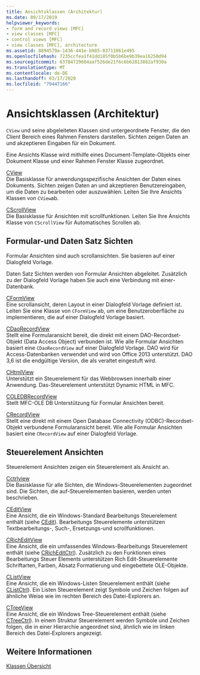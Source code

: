 ```yaml
---
title: Ansichtsklassen (Architektur)
ms.date: 09/17/2019
helpviewer_keywords:
- form and record views [MFC]
- view classes [MFC]
- control views [MFC]
- view classes [MFC], architecture
ms.assetid: 8894579a-1436-441e-b985-83711061e495
ms.openlocfilehash: 7235ccfea1f41dd185f0b5b6be9b39ea16250d94
ms.sourcegitcommit: 63784729604aaf526de21f6c6b62813882af930a
ms.translationtype: MT
ms.contentlocale: de-DE
ms.lasthandoff: 03/17/2020
ms.locfileid: "79447166"
---
```

# <a name="view-classes-architecture"></a>Ansichtsklassen (Architektur)

`CView` und seine abgeleiteten Klassen sind untergeordnete Fenster, die den Client Bereich eines Rahmen Fensters darstellen. Sichten zeigen Daten an und akzeptieren Eingaben für ein Dokument.

Eine Ansichts Klasse wird mithilfe eines Document-Template-Objekts einer Dokument Klasse und einer Rahmen Fenster Klasse zugeordnet.

[CView](../mfc/reference/cview-class.md)<br/>
Die Basisklasse für anwendungsspezifische Ansichten der Daten eines Dokuments. Sichten zeigen Daten an und akzeptieren Benutzereingaben, um die Daten zu bearbeiten oder auszuwählen. Leiten Sie Ihre Ansichts Klassen von `CView`ab.

[CScrollView](../mfc/reference/cscrollview-class.md)<br/>
Die Basisklasse für Ansichten mit scrollfunktionen. Leiten Sie Ihre Ansichts Klasse von `CScrollView` für Automatisches Scrollen ab.

## <a name="form-and-record-views"></a>Formular-und Daten Satz Sichten

Formular Ansichten sind auch scrollansichten. Sie basieren auf einer Dialogfeld Vorlage.

Daten Satz Sichten werden von Formular Ansichten abgeleitet. Zusätzlich zu der Dialogfeld Vorlage haben Sie auch eine Verbindung mit einer-Datenbank.

[CFormView](../mfc/reference/cformview-class.md)<br/>
Eine scrollansicht, deren Layout in einer Dialogfeld Vorlage definiert ist. Leiten Sie eine Klasse von `CFormView` ab, um eine Benutzeroberfläche zu implementieren, die auf einer Dialogfeld Vorlage basiert.

[CDaoRecordView](../mfc/reference/cdaorecordview-class.md)<br/>
Stellt eine Formularansicht bereit, die direkt mit einem DAO-Recordset-Objekt (Data Access Object) verbunden ist. Wie alle Formular Ansichten basiert eine `CDaoRecordView` auf einer Dialogfeld Vorlage. DAO wird für Access-Datenbanken verwendet und wird von Office 2013 unterstützt. DAO 3,6 ist die endgültige Version, die als veraltet eingestuft wird.

[CHtmlView](../mfc/reference/chtmlview-class.md)<br/>
Unterstützt ein Steuerelement für das Webbrowsen innerhalb einer Anwendung. Das-Steuerelement unterstützt Dynamic HTML in MFC.

[COLEDBRecordView](../mfc/reference/coledbrecordview-class.md)<br/>
Stellt MFC-OLE DB Unterstützung für Formular Ansichten bereit.

[CRecordView](../mfc/reference/crecordview-class.md)<br/>
Stellt eine direkt mit einem Open Database Connectivity (ODBC)-Recordset-Objekt verbundene Formularansicht bereit. Wie alle Formular Ansichten basiert eine `CRecordView` auf einer Dialogfeld Vorlage.

## <a name="control-views"></a>Steuerelement Ansichten

Steuerelement Ansichten zeigen ein Steuerelement als Ansicht an.

[Cctrlview](../mfc/reference/cctrlview-class.md)<br/>
Die Basisklasse für alle Sichten, die Windows-Steuerelementen zugeordnet sind. Die Sichten, die auf-Steuerelementen basieren, werden unten beschrieben.

[CEditView](../mfc/reference/ceditview-class.md)<br/>
Eine Ansicht, die ein Windows-Standard Bearbeitungs Steuerelement enthält (siehe [CEdit](../mfc/reference/cedit-class.md)). Bearbeitungs Steuerelemente unterstützen Textbearbeitungs-, Such-, Ersetzungs-und scrollfunktionen.

[CRichEditView](../mfc/reference/cricheditview-class.md)<br/>
Eine Ansicht, die ein umfassendes Windows-Bearbeitungs Steuerelement enthält (siehe [CRichEditCtrl](../mfc/reference/cricheditctrl-class.md)). Zusätzlich zu den Funktionen eines Bearbeitungs Steuer Elements unterstützen Rich Edit-Steuerelemente Schriftarten, Farben, Absatz Formatierung und eingebettete OLE-Objekte.

[CListView](../mfc/reference/clistview-class.md)<br/>
Eine Ansicht, die ein Windows-Listen Steuerelement enthält (siehe [CListCtrl](../mfc/reference/clistctrl-class.md)). Ein Listen Steuerelement zeigt Symbole und Zeichen folgen auf ähnliche Weise wie im rechten Bereich des Datei-Explorers an.

[CTreeView](../mfc/reference/ctreeview-class.md)<br/>
Eine Ansicht, die ein Windows Tree-Steuerelement enthält (siehe [CTreeCtrl](../mfc/reference/ctreectrl-class.md)). In einem Struktur Steuerelement werden Symbole und Zeichen folgen, die in einer Hierarchie angeordnet sind, ähnlich wie im linken Bereich des Datei-Explorers angezeigt.

## <a name="see-also"></a>Weitere Informationen

[Klassen Übersicht](../mfc/class-library-overview.md)
